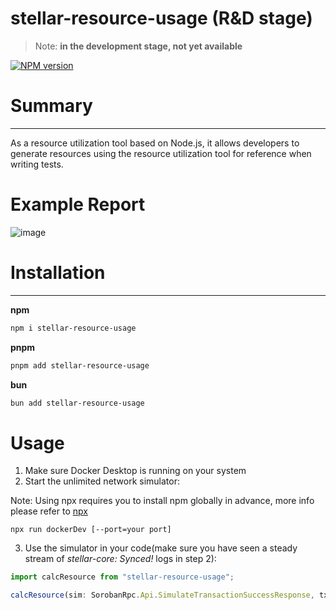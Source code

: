 # stellar-resource-usage (R&D stage)

> Note: **in the development stage, not yet available**

[![NPM version](https://img.shields.io/npm/v/stellar-resource-usage)](https://www.npmjs.com/package/stellar-resource-usage) 

# Summary

---

As a resource utilization tool based on Node.js, it allows developers to generate resources using the resource utilization tool for reference when writing tests.

# Example Report
![image](https://private-user-images.githubusercontent.com/135803214/396377866-75fb1e64-a661-446b-8254-50a1f2ac7cec.png?jwt=eyJhbGciOiJIUzI1NiIsInR5cCI6IkpXVCJ9.eyJpc3MiOiJnaXRodWIuY29tIiwiYXVkIjoicmF3LmdpdGh1YnVzZXJjb250ZW50LmNvbSIsImtleSI6ImtleTUiLCJleHAiOjE3MzQ0MjQ3OTUsIm5iZiI6MTczNDQyNDQ5NSwicGF0aCI6Ii8xMzU4MDMyMTQvMzk2Mzc3ODY2LTc1ZmIxZTY0LWE2NjEtNDQ2Yi04MjU0LTUwYTFmMmFjN2NlYy5wbmc_WC1BbXotQWxnb3JpdGhtPUFXUzQtSE1BQy1TSEEyNTYmWC1BbXotQ3JlZGVudGlhbD1BS0lBVkNPRFlMU0E1M1BRSzRaQSUyRjIwMjQxMjE3JTJGdXMtZWFzdC0xJTJGczMlMkZhd3M0X3JlcXVlc3QmWC1BbXotRGF0ZT0yMDI0MTIxN1QwODM0NTVaJlgtQW16LUV4cGlyZXM9MzAwJlgtQW16LVNpZ25hdHVyZT02ZGM0ODdkMWZjZTVmNzA1Yzg0YzM3YTc0MzJiMGQzNTI3MGJkZjlkNDZjYWUwMjA3OTNlZGFhNGE0NjAyMzY2JlgtQW16LVNpZ25lZEhlYWRlcnM9aG9zdCJ9.Y1vJtaeCZ3E8OLlB6FGiHl8U5LEuMYnTkkWwpdF3Np8)

# Installation

---

**npm**

```sh
npm i stellar-resource-usage
```

**pnpm**

```sh
pnpm add stellar-resource-usage
```

**bun**

```sh
bun add stellar-resource-usage
```

# Usage

1. Make sure Docker Desktop is running on your system
2. Start the unlimited network simulator:

 Note: Using npx requires you to install npm globally in advance, more info please refer to [npx](https://docs.npmjs.com/cli/v10/commands/npx)
```
npx run dockerDev [--port=your port]
```
3. Use the simulator in your code(make sure you have seen a steady stream of *stellar-core: Synced!* logs in step 2):

```ts
import calcResource from "stellar-resource-usage";

calcResource(sim: SorobanRpc.Api.SimulateTransactionSuccessResponse, tx?: SorobanRpc.Api.GetSuccessfulTransactionResponse)
```



